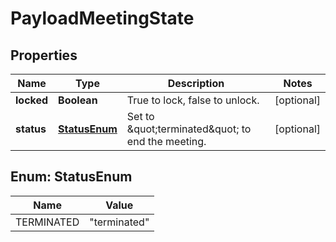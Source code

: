 
# PayloadMeetingState

## Properties
Name | Type | Description | Notes
------------ | ------------- | ------------- | -------------
**locked** | **Boolean** | True to lock, false to unlock. |  [optional]
**status** | [**StatusEnum**](#StatusEnum) | Set to \&quot;terminated\&quot; to end the meeting. |  [optional]


<a name="StatusEnum"></a>
## Enum: StatusEnum
Name | Value
---- | -----
TERMINATED | &quot;terminated&quot;



